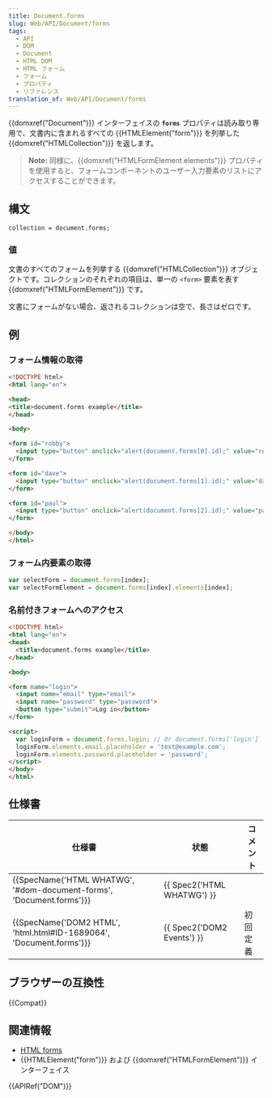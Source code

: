 ```yaml
---
title: Document.forms
slug: Web/API/Document/forms
tags:
  - API
  - DOM
  - Document
  - HTML DOM
  - HTML フォーム
  - フォーム
  - プロパティ
  - リファレンス
translation_of: Web/API/Document/forms
---
```

{{domxref("Document")}} インターフェイスの **`forms`** プロパティは読み取り専用で、文書内に含まれるすべての {{HTMLElement("form")}} を列挙した {{domxref("HTMLCollection")}} を返します。

> **Note:** 同様に、{{domxref("HTMLFormElement.elements")}} プロパティを使用すると、フォームコンポーネントのユーザー入力要素のリストにアクセスすることができます。

## 構文

```
collection = document.forms;
```

### 値

文書のすべてのフォームを列挙する {{domxref("HTMLCollection")}} オブジェクトです。コレクションのそれぞれの項目は、単一の `<form>` 要素を表す {{domxref("HTMLFormElement")}} です。

文書にフォームがない場合、返されるコレクションは空で、長さはゼロです。

## 例

### フォーム情報の取得

```html
<!DOCTYPE html>
<html lang="en">

<head>
<title>document.forms example</title>
</head>

<body>

<form id="robby">
  <input type="button" onclick="alert(document.forms[0].id);" value="robby's form" />
</form>

<form id="dave">
  <input type="button" onclick="alert(document.forms[1].id);" value="dave's form" />
</form>

<form id="paul">
  <input type="button" onclick="alert(document.forms[2].id);" value="paul's form" />
</form>

</body>
</html>
```

### フォーム内要素の取得

```js
var selectForm = document.forms[index];
var selectFormElement = document.forms[index].elements[index];
```

### 名前付きフォームへのアクセス

```html
<!DOCTYPE html>
<html lang="en">
<head>
  <title>document.forms example</title>
</head>

<body>

<form name="login">
  <input name="email" type="email">
  <input name="password" type="password">
  <button type="submit">Log in</button>
</form>

<script>
  var loginForm = document.forms.login; // Or document.forms['login']
  loginForm.elements.email.placeholder = 'test@example.com';
  loginForm.elements.password.placeholder = 'password';
</script>
</body>
</html>
```

## 仕様書

| 仕様書                                                                                       | 状態                                 | コメント |
| -------------------------------------------------------------------------------------------- | ------------------------------------ | -------- |
| {{SpecName('HTML WHATWG', '#dom-document-forms', 'Document.forms')}} | {{ Spec2('HTML WHATWG') }} |          |
| {{SpecName('DOM2 HTML', 'html.html#ID-1689064', 'Document.forms')}}     | {{ Spec2('DOM2 Events') }} | 初回定義 |

## ブラウザーの互換性

{{Compat}}

## 関連情報

- [HTML forms](/ja/docs/Learn/HTML/Forms)
- {{HTMLElement("form")}} および {{domxref("HTMLFormElement")}} インターフェイス

{{APIRef("DOM")}}
